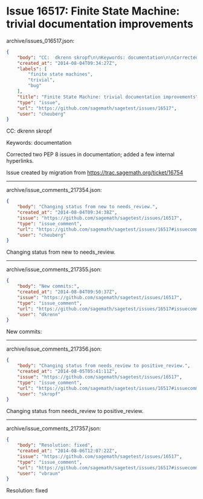 # Issue 16517: Finite State Machine: trivial documentation improvements

archive/issues_016517.json:
```json
{
    "body": "CC:  dkrenn skropf\n\nKeywords: documentation\n\nCorrected two PEP 8 issues in documentation; added a few internal hyperlinks.\n\nIssue created by migration from https://trac.sagemath.org/ticket/16754\n\n",
    "created_at": "2014-08-04T09:34:27Z",
    "labels": [
        "finite state machines",
        "trivial",
        "bug"
    ],
    "title": "Finite State Machine: trivial documentation improvements",
    "type": "issue",
    "url": "https://github.com/sagemath/sagetest/issues/16517",
    "user": "cheuberg"
}
```
CC:  dkrenn skropf

Keywords: documentation

Corrected two PEP 8 issues in documentation; added a few internal hyperlinks.

Issue created by migration from https://trac.sagemath.org/ticket/16754





---

archive/issue_comments_217354.json:
```json
{
    "body": "Changing status from new to needs_review.",
    "created_at": "2014-08-04T09:34:38Z",
    "issue": "https://github.com/sagemath/sagetest/issues/16517",
    "type": "issue_comment",
    "url": "https://github.com/sagemath/sagetest/issues/16517#issuecomment-217354",
    "user": "cheuberg"
}
```

Changing status from new to needs_review.



---

archive/issue_comments_217355.json:
```json
{
    "body": "New commits:",
    "created_at": "2014-08-04T09:50:37Z",
    "issue": "https://github.com/sagemath/sagetest/issues/16517",
    "type": "issue_comment",
    "url": "https://github.com/sagemath/sagetest/issues/16517#issuecomment-217355",
    "user": "dkrenn"
}
```

New commits:



---

archive/issue_comments_217356.json:
```json
{
    "body": "Changing status from needs_review to positive_review.",
    "created_at": "2014-08-05T05:41:11Z",
    "issue": "https://github.com/sagemath/sagetest/issues/16517",
    "type": "issue_comment",
    "url": "https://github.com/sagemath/sagetest/issues/16517#issuecomment-217356",
    "user": "skropf"
}
```

Changing status from needs_review to positive_review.



---

archive/issue_comments_217357.json:
```json
{
    "body": "Resolution: fixed",
    "created_at": "2014-08-06T12:07:22Z",
    "issue": "https://github.com/sagemath/sagetest/issues/16517",
    "type": "issue_comment",
    "url": "https://github.com/sagemath/sagetest/issues/16517#issuecomment-217357",
    "user": "vbraun"
}
```

Resolution: fixed

